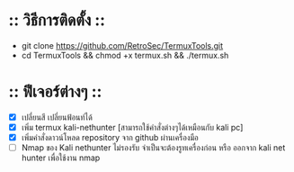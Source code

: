# :: วิธีการติดตั้ง ::
 - git clone https://github.com/RetroSec/TermuxTools.git
 - cd TermuxTools && chmod +x termux.sh && ./termux.sh
 
# :: ฟีเจอร์ต่างๆ ::
- [x] เปลี่ยนสี เปลี่ยนฟ้อนท์ได้
- [x] เพิ่ม termux kali-nethunter [สามารถใช้คำสั่งต่างๆได้เหมือนกับ kali pc]
- [x] เพิ่มคำสั่งดาวน์โหลด repository จาก github ผ่านเครื่องมือ
- [ ] Nmap ของ Kali nethunter ไม่รองรับ จำเป็นจะต้องรูทเครื่องก่อน หรือ ออกจาก kali net hunter เพื่อใช้งาน nmap

